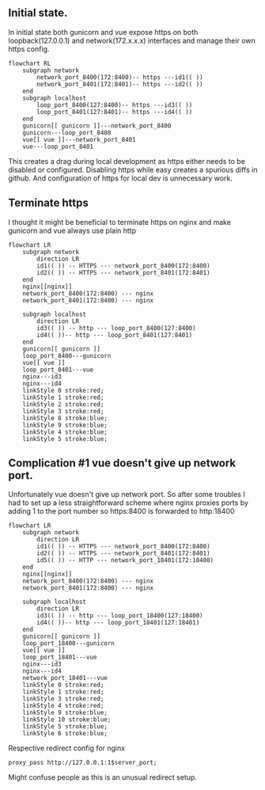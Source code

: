 ## Initial state.
In initial state both gunicorn and vue expose https on both loopback(127.0.0.1)  and 
network(172.x.x.x) interfaces and manage their own https config.

```mermaid
flowchart RL
    subgraph network
        network_port_8400(172:8400)-- https ---id1(( ))
        network_port_8401(172:8401)-- https ---id2(( ))
    end
    subgraph localhost
        loop_port_8400(127:8400)-- https ---id3(( ))
        loop_port_8401(127:8401)-- https ---id4(( ))
    end
    gunicorn[[ gunicorn ]]---network_port_8400
    gunicorn---loop_port_8400
    vue[[ vue ]]---network_port_8401
    vue---loop_port_8401
```

This creates a drag during local development as https either needs to be disabled or configured.
Disabling https while easy creates a spurious diffs in github.
And configuration of https for local dev is unnecessary work.

## Terminate https
I thought it might be beneficial to terminate https on nginx and make gunicorn and vue always use plain http

```mermaid
flowchart LR
    subgraph network
        direction LR
        id1(( )) -- HTTPS --- network_port_8400(172:8400)
        id2(( )) -- HTTPS --- network_port_8401(172:8401)
    end
    nginx[[nginx]]
    network_port_8400(172:8400) --- nginx
    network_port_8401(172:8400) --- nginx

    subgraph localhost
        direction LR
        id3(( )) -- http --- loop_port_8400(127:8400)
        id4(( ))-- http --- loop_port_8401(127:8401)
    end
    gunicorn[[ gunicorn ]]
    loop_port_8400---gunicorn
    vue[[ vue ]]
    loop_port_8401---vue
    nginx---id3
    nginx---id4
    linkStyle 0 stroke:red;
    linkStyle 1 stroke:red;
    linkStyle 2 stroke:red;
    linkStyle 3 stroke:red;
    linkStyle 8 stroke:blue;
    linkStyle 9 stroke:blue;
    linkStyle 4 stroke:blue;
    linkStyle 5 stroke:blue;
```

## Complication #1 vue doesn't give up network port.

Unfortunately vue doesn't give up network port.
So after some troubles I had to set up a less straightforward scheme where nginx proxies ports
by adding 1 to the port number so https:8400 is forwarded to http:18400

```mermaid
flowchart LR
    subgraph network
        direction LR
        id1(( )) -- HTTPS --- network_port_8400(172:8400)
        id2(( )) -- HTTPS --- network_port_8401(172:8401)
        id5(( )) -- HTTP --- network_port_18401(172:18400)
    end
    nginx[[nginx]]
    network_port_8400(172:8400) --- nginx
    network_port_8401(172:8400) --- nginx

    subgraph localhost
        direction LR
        id3(( )) -- http --- loop_port_18400(127:18400)
        id4(( ))-- http --- loop_port_18401(127:18401)
    end
    gunicorn[[ gunicorn ]]
    loop_port_18400---gunicorn
    vue[[ vue ]]
    loop_port_18401---vue
    nginx---id3
    nginx---id4
    network_port_18401---vue
    linkStyle 0 stroke:red;
    linkStyle 1 stroke:red;
    linkStyle 3 stroke:red;
    linkStyle 4 stroke:red;
    linkStyle 9 stroke:blue;
    linkStyle 10 stroke:blue;
    linkStyle 5 stroke:blue;
    linkStyle 6 stroke:blue;
```

Respective redirect config for nginx
```
proxy_pass http://127.0.0.1:1$server_port;
```
Might confuse people as this is an unusual redirect setup.